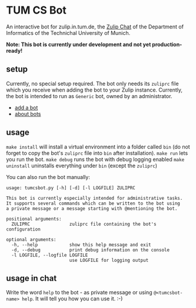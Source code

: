 TUM CS Bot
==========

An interactive bot for zulip.in.tum.de, the [Zulip Chat](https://zulipchat.com/)
of the Department of Informatics of the Technichal University of Munich.

**Note: This bot is currently under development and not yet production-ready!**

setup
-----

Currently, no special setup required. The bot only needs its `zuliprc` file
which you receive when adding the bot to your Zulip instance. Currently, the
bot is intended to run as `Generic` bot, owned by an administrator.
- [add a bot](https://zulipchat.com/help/add-a-bot-or-integration)
- [about bots](https://zulipchat.com/help/bots-and-integrations)

usage
-----

`make install` will install a virtual environment into a folder called `bin`
(do not forget to copy the bot's `zuliprc` file into `bin` after installation).
`make run` lets you run the bot.
`make debug` runs the bot with debug logging enabled
`make uninstall` uninstalls everything under `bin` (except the `zuliprc`)

You can also run the bot manually:
```
usage: tumcsbot.py [-h] [-d] [-l LOGFILE] ZULIPRC

This bot is currently especially intended for administrative tasks.
It supports several commands which can be written to the bot using
a private message or a message starting with @mentioning the bot.

positional arguments:
  ZULIPRC               zuliprc file containing the bot's configuration

optional arguments:
  -h, --help            show this help message and exit
  -d, --debug           print debug information on the console
  -l LOGFILE, --logfile LOGFILE
                        use LOGFILE for logging output
```

usage in chat
-------------
Write the word `help` to the bot - as private message or using
`@<tumcsbot-name> help`. It will tell you how you can use it. :-)
